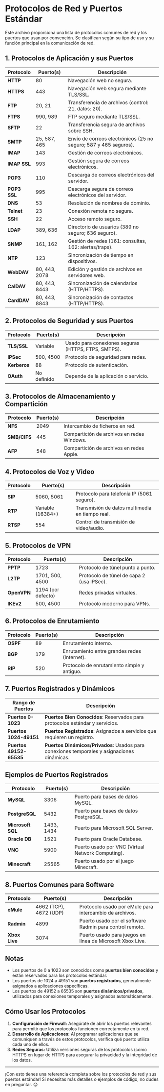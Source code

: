 # Protocolos de Red y Puertos Estándar

Este archivo proporciona una lista de protocolos comunes de red y los puertos que usan por convención. Se clasifican según su tipo de uso y su función principal en la comunicación de red.

## 1. Protocolos de Aplicación y sus Puertos

| **Protocolo**      | **Puerto(s)**       | **Descripción**                                                                 |
|---------------------|---------------------|---------------------------------------------------------------------------------|
| **HTTP**           | 80                 | Navegación web no segura.                                                      |
| **HTTPS**          | 443                | Navegación web segura mediante TLS/SSL.                                        |
| **FTP**            | 20, 21             | Transferencia de archivos (control: 21, datos: 20).                            |
| **FTPS**           | 990, 989           | FTP seguro mediante TLS/SSL.                                                   |
| **SFTP**           | 22                 | Transferencia segura de archivos sobre SSH.                                    |
| **SMTP**           | 25, 587, 465       | Envío de correos electrónicos (25 no seguro; 587 y 465 seguros).               |
| **IMAP**           | 143                | Gestión de correos electrónicos.                                               |
| **IMAP SSL**       | 993                | Gestión segura de correos electrónicos.                                        |
| **POP3**           | 110                | Descarga de correos electrónicos del servidor.                                 |
| **POP3 SSL**       | 995                | Descarga segura de correos electrónicos del servidor.                          |
| **DNS**            | 53                 | Resolución de nombres de dominio.                                              |
| **Telnet**         | 23                 | Conexión remota no segura.                                                     |
| **SSH**            | 22                 | Acceso remoto seguro.                                                          |
| **LDAP**           | 389, 636           | Directorio de usuarios (389 no seguro; 636 seguro).                            |
| **SNMP**           | 161, 162           | Gestión de redes (161: consultas, 162: alertas/traps).                         |
| **NTP**            | 123                | Sincronización de tiempo en dispositivos.                                      |
| **WebDAV**         | 80, 443, 2078      | Edición y gestión de archivos en servidores web.                               |
| **CalDAV**         | 80, 443, 8443      | Sincronización de calendarios (HTTP/HTTPS).                                    |
| **CardDAV**        | 80, 443, 8843      | Sincronización de contactos (HTTP/HTTPS).                                      |

## 2. Protocolos de Seguridad y sus Puertos

| **Protocolo**      | **Puerto(s)**       | **Descripción**                                                                 |
|---------------------|---------------------|---------------------------------------------------------------------------------|
| **TLS/SSL**        | Variable            | Usado para conexiones seguras (HTTPS, FTPS, SMTPS).                            |
| **IPSec**          | 500, 4500          | Protocolo de seguridad para redes.                                             |
| **Kerberos**       | 88                 | Protocolo de autenticación.                                                    |
| **OAuth**          | No definido        | Depende de la aplicación o servicio.                                           |

## 3. Protocolos de Almacenamiento y Compartición

| **Protocolo**      | **Puerto(s)**       | **Descripción**                                                                 |
|---------------------|---------------------|---------------------------------------------------------------------------------|
| **NFS**            | 2049               | Intercambio de ficheros en red.                                                |
| **SMB/CIFS**       | 445                | Compartición de archivos en redes Windows.                                     |
| **AFP**            | 548                | Compartición de archivos en redes Apple.                                       |

## 4. Protocolos de Voz y Video

| **Protocolo**      | **Puerto(s)**       | **Descripción**                                                                 |
|---------------------|---------------------|---------------------------------------------------------------------------------|
| **SIP**            | 5060, 5061         | Protocolo para telefonía IP (5061 seguro).                                     |
| **RTP**            | Variable (16384+)  | Transmisión de datos multimedia en tiempo real.                                |
| **RTSP**           | 554                | Control de transmisión de video/audio.                                         |

## 5. Protocolos de VPN

| **Protocolo**      | **Puerto(s)**       | **Descripción**                                                                 |
|---------------------|---------------------|---------------------------------------------------------------------------------|
| **PPTP**           | 1723               | Protocolo de túnel punto a punto.                                              |
| **L2TP**           | 1701, 500, 4500    | Protocolo de túnel de capa 2 (usa IPSec).                                      |
| **OpenVPN**        | 1194 (por defecto) | Redes privadas virtuales.                                                      |
| **IKEv2**          | 500, 4500          | Protocolo moderno para VPNs.                                                   |

## 6. Protocolos de Enrutamiento

| **Protocolo**      | **Puerto(s)**       | **Descripción**                                                                 |
|---------------------|---------------------|---------------------------------------------------------------------------------|
| **OSPF**           | 89                 | Enrutamiento interno.                                                          |
| **BGP**            | 179                | Enrutamiento entre grandes redes (Internet).                                   |
| **RIP**            | 520                | Protocolo de enrutamiento simple y antiguo.                                    |

## 7. Puertos Registrados y Dinámicos

| **Rango de Puertos**     | **Descripción**                                                                 |
|--------------------------|---------------------------------------------------------------------------------|
| **Puertos 0-1023**       | **Puertos Bien Conocidos**: Reservados para protocolos estándar y servicios.    |
| **Puertos 1024-49151**   | **Puertos Registrados**: Asignados a servicios que requieren un registro.       |
| **Puertos 49152-65535**  | **Puertos Dinámicos/Privados**: Usados para conexiones temporales y asignaciones dinámicas. |

## Ejemplos de Puertos Registrados

| **Protocolo**      | **Puerto(s)**       | **Descripción**                                                                 |
|---------------------|---------------------|---------------------------------------------------------------------------------|
| **MySQL**          | 3306               | Puerto para bases de datos MySQL.                                              |
| **PostgreSQL**     | 5432               | Puerto para bases de datos PostgreSQL.                                         |
| **Microsoft SQL**  | 1433, 1434         | Puerto para Microsoft SQL Server.                                              |
| **Oracle DB**      | 1521               | Puerto para Oracle Database.                                                   |
| **VNC**            | 5900               | Puerto usado por VNC (Virtual Network Computing).                               |
| **Minecraft**      | 25565              | Puerto usado por el juego Minecraft.                                           |

## 8. Puertos Comunes para Software

| **Protocolo**      | **Puerto(s)**       | **Descripción**                                                                 |
|---------------------|---------------------|---------------------------------------------------------------------------------|
| **eMule**          | 4662 (TCP), 4672 (UDP) | Protocolo usado por eMule para intercambio de archivos.                         |
| **Radmin**         | 4899               | Puerto usado por el software Radmin para control remoto.                        |
| **Xbox Live**      | 3074               | Puerto usado para juegos en línea de Microsoft Xbox Live.                      |

## Notas

- Los puertos de 0 a 1023 son conocidos como **puertos bien conocidos** y están reservados para los protocolos estándar.
- Los puertos de 1024 a 49151 son **puertos registrados**, generalmente asignados a aplicaciones específicas.
- Los puertos de 49152 a 65535 son **puertos dinámicos/privados**, utilizados para conexiones temporales y asignados automáticamente.

## Cómo Usar los Protocolos

1. **Configuración de Firewall:** Asegúrate de abrir los puertos relevantes para permitir que los protocolos funcionen correctamente en tu red.
2. **Desarrollo de Aplicaciones:** Al programar aplicaciones que se comuniquen a través de estos protocolos, verifica qué puerto utiliza cada uno de ellos.
3. **Redes Seguras:** Utiliza versiones seguras de los protocolos (como HTTPS en lugar de HTTP) para asegurar la privacidad y la integridad de los datos.

---

¡Con esto tienes una referencia completa sobre los protocolos de red y sus puertos estándar! Si necesitas más detalles o ejemplos de código, no dudes en preguntar. 😊